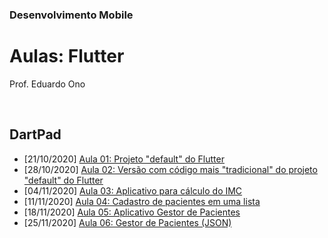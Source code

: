 ### Desenvolvimento Mobile

# Aulas: Flutter

Prof. Eduardo Ono

<br>

## DartPad

* [21/10/2020] [Aula 01: Projeto "default" do Flutter](https://dartpad.dev/embed-flutter.html?gh_owner=eduardo-ono&gh_repo=desenvolvimento-mobile&gh_path=aulas/aula_01/lib&theme=dark&run=true&split=75)
* [28/10/2020] [Aula 02: Versão com código mais "tradicional" do projeto "default" do Flutter](https://dartpad.dev/embed-flutter.html?gh_owner=eduardo-ono&gh_repo=desenvolvimento-mobile&gh_path=aulas/aula_02/lib&theme=dark&run=true&split=75)
* [04/11/2020] [Aula 03: Aplicativo para cálculo do IMC](https://dartpad.dev/embed-flutter.html?gh_owner=eduardo-ono&gh_repo=desenvolvimento-mobile&gh_path=aulas/aula_03/lib&theme=dark&run=true&split=75)
* [11/11/2020] [Aula 04: Cadastro de pacientes em uma lista](https://dartpad.dev/embed-flutter.html?gh_owner=eduardo-ono&gh_repo=desenvolvimento-mobile&gh_path=aulas/aula_04/lib&theme=dark&run=true&split=75)
* [18/11/2020] [Aula 05: Aplicativo Gestor de Pacientes](https://dartpad.dev/embed-flutter.html?gh_owner=eduardo-ono&gh_repo=desenvolvimento-mobile&gh_path=aulas/aula_05/lib&theme=dark&run=true&split=75)
* [25/11/2020] [Aula 06: Gestor de Pacientes (JSON)]()

<br>
